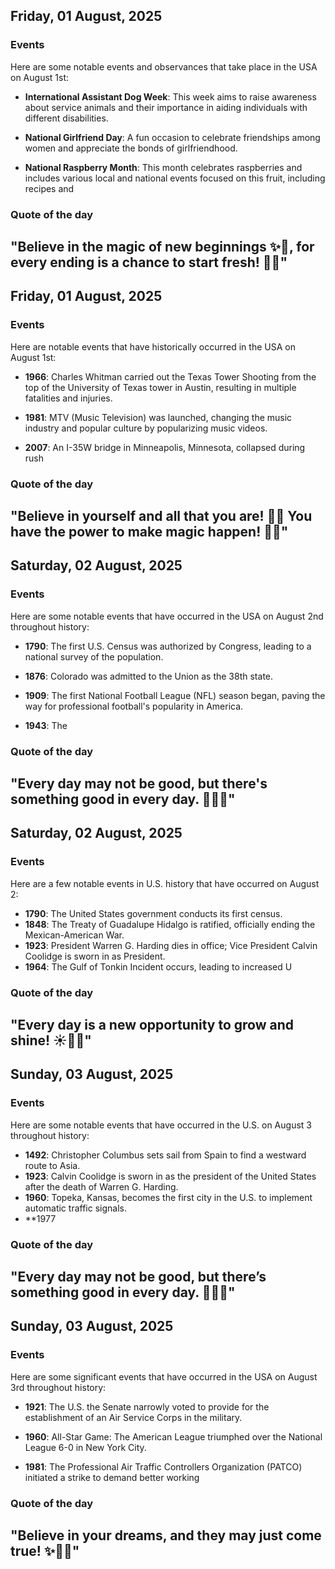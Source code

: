 ## Friday, 01 August, 2025
### Events
Here are some notable events and observances that take place in the USA on August 1st:

- **International Assistant Dog Week**: This week aims to raise awareness about service animals and their importance in aiding individuals with different disabilities.
  
- **National Girlfriend Day**: A fun occasion to celebrate friendships among women and appreciate the bonds of girlfriendhood.
  
- **National Raspberry Month**: This month celebrates raspberries and includes various local and national events focused on this fruit, including recipes and
### Quote of the day
"Believe in the magic of new beginnings ✨🌟, for every ending is a chance to start fresh! 🌈💖"
-----
## Friday, 01 August, 2025
### Events
Here are notable events that have historically occurred in the USA on August 1st:

- **1966**: Charles Whitman carried out the Texas Tower Shooting from the top of the University of Texas tower in Austin, resulting in multiple fatalities and injuries.
  
- **1981**: MTV (Music Television) was launched, changing the music industry and popular culture by popularizing music videos.
  
- **2007**: An I-35W bridge in Minneapolis, Minnesota, collapsed during rush
### Quote of the day
"Believe in yourself and all that you are! 🌟✨ You have the power to make magic happen! 💪🌈"
-----
## Saturday, 02 August, 2025
### Events
Here are some notable events that have occurred in the USA on August 2nd throughout history:

- **1790**: The first U.S. Census was authorized by Congress, leading to a national survey of the population.
  
- **1876**: Colorado was admitted to the Union as the 38th state.

- **1909**: The first National Football League (NFL) season began, paving the way for professional football's popularity in America.

- **1943**: The
### Quote of the day
"Every day may not be good, but there's something good in every day. 🌟😊✨"
-----
## Saturday, 02 August, 2025
### Events
Here are a few notable events in U.S. history that have occurred on August 2:

- **1790**: The United States government conducts its first census.
- **1848**: The Treaty of Guadalupe Hidalgo is ratified, officially ending the Mexican-American War.
- **1923**: President Warren G. Harding dies in office; Vice President Calvin Coolidge is sworn in as President.
- **1964**: The Gulf of Tonkin Incident occurs, leading to increased U
### Quote of the day
"Every day is a new opportunity to grow and shine! ☀️🌱✨"
-----
## Sunday, 03 August, 2025
### Events
Here are some notable events that have occurred in the U.S. on August 3 throughout history:

- **1492**: Christopher Columbus sets sail from Spain to find a westward route to Asia.
- **1923**: Calvin Coolidge is sworn in as the president of the United States after the death of Warren G. Harding.
- **1960**: Topeka, Kansas, becomes the first city in the U.S. to implement automatic traffic signals.
- **1977
### Quote of the day
"Every day may not be good, but there’s something good in every day. 🌈✨😊"
-----
## Sunday, 03 August, 2025
### Events
Here are some significant events that have occurred in the USA on August 3rd throughout history:

- **1921**: The U.S. the Senate narrowly voted to provide for the establishment of an Air Service Corps in the military.
  
- **1960**: All-Star Game: The American League triumphed over the National League 6-0 in New York City.

- **1981**: The Professional Air Traffic Controllers Organization (PATCO) initiated a strike to demand better working
### Quote of the day
"Believe in your dreams, and they may just come true! ✨🚀💖"
-----
